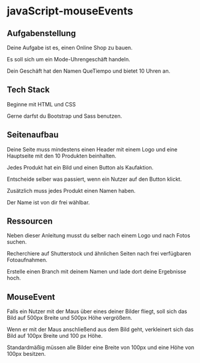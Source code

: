 # javaScript-mouseEvents

## Aufgabenstellung
Deine Aufgabe ist es, einen Online Shop zu bauen. 

Es soll sich um ein Mode-Uhrengeschäft handeln.

Dein Geschäft hat den Namen QueTiempo und bietet 10 Uhren an. 

## Tech Stack
Beginne mit HTML und CSS

Gerne darfst du Bootstrap und Sass benutzen.

## Seitenaufbau
Deine Seite muss mindestens einen Header mit einem Logo und eine Hauptseite mit den 10 Produkten beinhalten.

Jedes Produkt hat ein Bild und einen Button als Kaufaktion. 

Entscheide selber was passiert, wenn ein Nutzer auf den Button klickt.

Zusätzlich muss jedes Produkt einen Namen haben. 

Der Name ist von dir frei wählbar.

## Ressourcen
Neben dieser Anleitung musst du selber nach einem Logo und nach Fotos suchen.

Recherchiere auf Shutterstock und ähnlichen Seiten nach frei verfügbaren Fotoaufnahmen.

Erstelle einen Branch mit deinem Namen und lade dort deine Ergebnisse hoch.

## MouseEvent
Falls ein Nutzer mit der Maus über eines deiner Bilder fliegt, soll sich das Bild auf 500px Breite und 500px Höhe vergrößern.

Wenn er mit der Maus anschließend aus dem Bild geht, verkleinert sich das Bild auf 100px Breite und 100 px Höhe.

Standardmäßig müssen alle Bilder eine Breite von 100px und eine Höhe von 100px besitzen.
